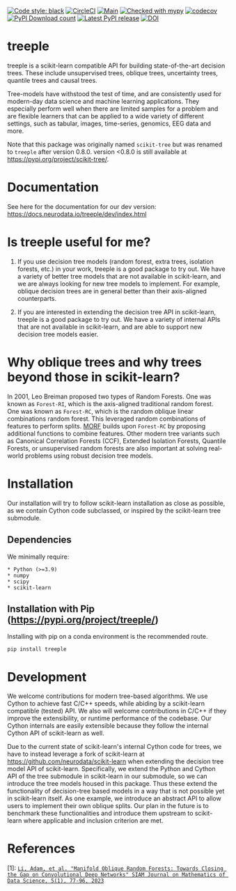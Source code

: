 [![Code style: black](https://img.shields.io/badge/code%20style-black-000000.svg)](https://github.com/psf/black)
[![CircleCI](https://circleci.com/gh/neurodata/treeple/tree/main.svg?style=svg)](https://circleci.com/gh/neurodata/treeple/tree/main)
[![Main](https://github.com/neurodata/treeple/actions/workflows/main.yml/badge.svg?branch=main)](https://github.com/neurodata/treeple/actions/workflows/main.yml)
[![Checked with mypy](http://www.mypy-lang.org/static/mypy_badge.svg)](http://mypy-lang.org/)
[![codecov](https://codecov.io/gh/neurodata/treeple/branch/main/graph/badge.svg?token=H1reh7Qwf4)](https://codecov.io/gh/neurodata/treeple)
[![PyPI Download count](https://img.shields.io/pypi/dm/treeple.svg)](https://pypistats.org/packages/treeple)
[![Latest PyPI release](https://img.shields.io/pypi/v/treeple.svg)](https://pypi.org/project/treeple/)
[![DOI](https://zenodo.org/badge/491260497.svg)](https://zenodo.org/doi/10.5281/zenodo.8412279)

treeple
=======

treeple is a scikit-learn compatible API for building state-of-the-art decision trees. These include unsupervised trees, oblique trees, uncertainty trees, quantile trees and causal trees.

Tree-models have withstood the test of time, and are consistently used for modern-day data science and machine learning applications. They especially perform well when there are limited samples for a problem and are flexible learners that can be applied to a wide variety of different settings, such as tabular, images, time-series, genomics, EEG data and more.

Note that this package was originally named ``scikit-tree`` but was renamed to ``treeple`` after version 0.8.0. version <0.8.0 is still available at <https://pypi.org/project/scikit-tree/>.

Documentation
=============

See here for the documentation for our dev version: <https://docs.neurodata.io/treeple/dev/index.html>

Is treeple useful for me?
=========================

1. If you use decision tree models (random forest, extra trees, isolation forests, etc.) in your work, treeple is a good package to try out. We have a variety of better tree models that are not available in scikit-learn, and we are always looking for new tree models to implement. For example, oblique decision trees are in general better than their axis-aligned counterparts.

2. If you are interested in extending the decision tree API in scikit-learn, treeple is a good package to try out. We have a variety of internal APIs that are not available in scikit-learn, and are able to support new decision tree models easier.

Why oblique trees and why trees beyond those in scikit-learn?
=============================================================

In 2001, Leo Breiman proposed two types of Random Forests. One was known as ``Forest-RI``, which is the axis-aligned traditional random forest. One was known as ``Forest-RC``, which is the random oblique linear combinations random forest. This leveraged random combinations of features to perform splits. [MORF](1) builds upon ``Forest-RC`` by proposing additional functions to combine features. Other modern tree variants such as Canonical Correlation Forests (CCF), Extended Isolation Forests, Quantile Forests, or unsupervised random forests are also important at solving real-world problems using robust decision tree models.

Installation
============

Our installation will try to follow scikit-learn installation as close as possible, as we contain Cython code subclassed, or inspired by the scikit-learn tree submodule.

Dependencies
------------

We minimally require:

    * Python (>=3.9)
    * numpy
    * scipy
    * scikit-learn

Installation with Pip (<https://pypi.org/project/treeple/>)
-------------------------------------------------------------

Installing with pip on a conda environment is the recommended route.

    pip install treeple

Development
===========

We welcome contributions for modern tree-based algorithms. We use Cython to achieve fast C/C++ speeds, while abiding by a scikit-learn compatible (tested) API. We also will welcome contributions in C/C++ if they improve the extensibility, or runtime performance of the codebase. Our Cython internals are easily extensible because they follow the internal Cython API of scikit-learn as well.

Due to the current state of scikit-learn's internal Cython code for trees, we have to instead leverage a fork of scikit-learn at <https://github.com/neurodata/scikit-learn> when
extending the decision tree model API of scikit-learn. Specifically, we extend the Python and Cython API of the tree submodule in scikit-learn in our submodule, so we can introduce the tree models housed in this package. Thus these extend the functionality of decision-tree based models in a way that is not possible yet in scikit-learn itself. As one example, we introduce an abstract API to allow users to implement their own oblique splits. Our plan in the future is to benchmark these functionalities and introduce them upstream to scikit-learn where applicable and inclusion criterion are met.

References
==========

[1]: [`Li, Adam, et al. "Manifold Oblique Random Forests: Towards Closing the Gap on Convolutional Deep Networks" SIAM Journal on Mathematics of Data Science, 5(1), 77-96, 2023`](https://doi.org/10.1137/21M1449117)
